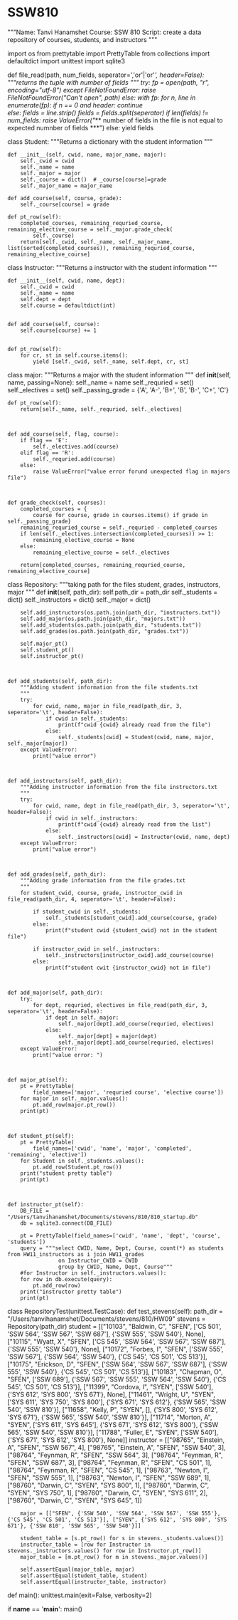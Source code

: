 # SSW810
"""Name: Tanvi Hanamshet
Course: SSW 810
Script: create a data repository of courses, students, and instructors 
"""

import os
from prettytable import PrettyTable
from collections import defaultdict
import unittest
import sqlite3



def file_read(path, num_fields, seperator=','or'|'or'*', header=False):
    """returns the tuple with number of fields
    """
    try:
        fp = open(path, "r", encoding="utf-8")
    except FileNotFoundError:
        raise FileNotFoundError("Can't open", path)
    else:
        with fp:
            for n, line in enumerate(fp):
                if n == 0 and header:
                    continue  
                else:
                    fields = line.strip()
                    fields = fields.split(seperator)
                    if len(fields) != num_fields:
                        raise ValueError("*** number of fields in the file is not equal to expected numnber of fields ***")
                    else:
                        yield fields



class Student:
    """Returns a dictionary with the student information
    """

    def __init__(self, cwid, name, major_name, major):
        self._cwid = cwid
        self._name = name
        self._major = major
        self._course = dict()  # _course[course]=grade
        self._major_name = major_name

    def add_course(self, course, grade):
        self._course[course] = grade

    def pt_row(self):
        completed_courses, remaining_requried_course, remaining_elective_course = self._major.grade_check(
            self._course)
        return[self._cwid, self._name, self._major_name, list(sorted(completed_courses)), remaining_requried_course, remaining_elective_course]



class Instructor:
    """Returns a instructor with the student information
    """

    def __init__(self, cwid, name, dept):
        self._cwid = cwid
        self._name = name
        self.dept = dept
        self.course = defaultdict(int)

    
    def add_course(self, course):
        self.course[course] += 1

    
    def pt_row(self):
        for cr, st in self.course.items():
            yield [self._cwid, self._name, self.dept, cr, st]


class major:
    """Returns a major with the student information
    """
    def __init__(self, name, passing=None):
        self._name = name
        self._requried = set()
        self._electives = set()
        self._passing_grade = {'A', 'A-', 'B+', 'B', 'B-', 'C+', 'C'}

    
    
    def pt_row(self):
        return[self._name, self._requried, self._electives]

    
    
    def add_course(self, flag, course):
        if flag == 'E':
            self._electives.add(course)
        elif flag == 'R':
            self._requried.add(course)
        else:
            raise ValueError("value error forund unexpected flag in majors file")

    
    
    def grade_check(self, courses):
        completed_courses = {
            course for course, grade in courses.items() if grade in self._passing_grade}
        remaining_requried_course = self._requried - completed_courses
        if len(self._electives.intersection(completed_courses)) >= 1:
            remaining_elective_course = None
        else:
            remaining_elective_course = self._electives

        return[completed_courses, remaining_requried_course, remaining_elective_course]


class Repository:
    """taking path for the files student, grades, instructors, major
    """
    def __init__(self, path_dir):
        self.path_dir = path_dir
        self._students = dict()
        self._instructors = dict()
        self._major = dict()

        self.add_instructors(os.path.join(path_dir, "instructors.txt"))
        self.add_major(os.path.join(path_dir, "majors.txt"))
        self.add_students(os.path.join(path_dir, "students.txt"))
        self.add_grades(os.path.join(path_dir, "grades.txt"))

        self.major_pt()
        self.student_pt()
        self.instructor_pt()

    
    
    def add_students(self, path_dir):
        """Adding student information from the file students.txt
        """
        try:
            for cwid, name, major in file_read(path_dir, 3, seperator='\t', header=False):
                if cwid in self._students:
                    print(f"cwid {cwid} already read from the file")
                else:
                    self._students[cwid] = Student(cwid, name, major, self._major[major])
        except ValueError:
            print("value error")

    
    
    def add_instructors(self, path_dir):
        """Adding instructor information from the file instructors.txt
        """
        try:
            for cwid, name, dept in file_read(path_dir, 3, seperator='\t', header=False):
                if cwid in self._instructors:
                    print(f"cwid {cwid} already read from the list")
                else:
                    self._instructors[cwid] = Instructor(cwid, name, dept)
        except ValueError:
            print("value error")

    
    
    def add_grades(self, path_dir):
        """Adding grade information from the file grades.txt
        """
        for student_cwid, course, grade, instructor_cwid in file_read(path_dir, 4, seperator='\t', header=False):

            if student_cwid in self._students:
                self._students[student_cwid].add_course(course, grade)
            else:
                print(f"student cwid {student_cwid} not in the student file")

            if instructor_cwid in self._instructors:
                self._instructors[instructor_cwid].add_course(course)
            else:
                print(f"student cwit {instructor_cwid} not in file")

    
    
    def add_major(self, path_dir):
        try:
            for dept, requried, electives in file_read(path_dir, 3, seperator='\t', header=False):
                if dept in self._major:
                    self._major[dept].add_course(requried, electives)
                else:
                    self._major[dept] = major(dept)
                    self._major[dept].add_course(requried, electives)
        except ValueError:
            print("value error: ")

    
    
    def major_pt(self):
        pt = PrettyTable(
            field_names=['major', 'requried course', 'elective course'])
        for major in self._major.values():
            pt.add_row(major.pt_row())
        print(pt)

    
    
    def student_pt(self):
        pt = PrettyTable(
            field_names=['cwid', 'name', 'major', 'completed', 'remaining', 'elective'])
        for Student in self._students.values():
            pt.add_row(Student.pt_row())
        print("student pretty table")
        print(pt)

    
    
    def instructor_pt(self):
        DB_FILE = "/Users/tanvihanamshet/Documents/stevens/810/810_startup.db"
        db = sqlite3.connect(DB_FILE)

        pt = PrettyTable(field_names=['cwid', 'name', 'dept', 'course', 'students'])
        query = """select CWID, Name, Dept, Course, count(*) as students from HW11_instructors as i join HW11_grades
                    on Instructor_CWID = CWID
                    group by CWID, Name, Dept, Course"""
        #for Instructor in self._instructors.values():
        for row in db.execute(query):
            pt.add_row(row)
        print("instructor pretty table")
        print(pt)






class RepositoryTest(unittest.TestCase):
    def test_stevens(self):
        path_dir =  "/Users/tanvihanamshet/Documents/stevens/810/HW09"
        stevens = Repository(path_dir)
        student = [["10103", "Baldwin, C", "SFEN", ['CS 501', 'SSW 564', 'SSW 567', 'SSW 687'], {'SSW 555', 'SSW 540'}, None],
                        ["10115", "Wyatt, X", "SFEN", ['CS 545', 'SSW 564', 'SSW 567', 'SSW 687'], {'SSW 555', 'SSW 540'}, None],
                        ["10172", "Forbes, I", "SFEN", ['SSW 555', 'SSW 567'], {'SSW 564', 'SSW 540'}, {'CS 545', 'CS 501', 'CS 513'}],
                        ["10175", "Erickson, D", "SFEN", ['SSW 564', 'SSW 567', 'SSW 687'], {'SSW 555', 'SSW 540'}, {'CS 545', 'CS 501', 'CS 513'}],
                        ["10183", "Chapman, O", "SFEN", ['SSW 689'], {'SSW 567', 'SSW 555', 'SSW 564', 'SSW 540'}, {'CS 545', 'CS 501', 'CS 513'}],
                        ["11399", "Cordova, I", "SYEN", ['SSW 540'], {'SYS 612', 'SYS 800', 'SYS 671'}, None],
                        ["11461", "Wright, U", "SYEN", ['SYS 611', 'SYS 750', 'SYS 800'], {'SYS 671', 'SYS 612'}, {'SSW 565', 'SSW 540', 'SSW 810'}],
                        ["11658", "Kelly, P", "SYEN", [], {'SYS 800', 'SYS 612', 'SYS 671'}, {'SSW 565', 'SSW 540', 'SSW 810'}],
                        ["11714", "Morton, A", "SYEN", ['SYS 611', 'SYS 645'], {'SYS 671', 'SYS 612', 'SYS 800'}, {'SSW 565', 'SSW 540', 'SSW 810'}],
                        ["11788", "Fuller, E", "SYEN", ['SSW 540'], {'SYS 671', 'SYS 612', 'SYS 800'}, None]]
        instructor = [["98765", "Einstein, A", "SFEN", "SSW 567", 4],
        ["98765", "Einstein, A", "SFEN", "SSW 540", 3],
         ["98764", "Feynman, R", "SFEN", "SSW 564", 3],
         ["98764", "Feynman, R", "SFEN", "SSW 687", 3],
         ["98764", "Feynman, R", "SFEN", "CS 501", 1],
         ["98764", "Feynman, R", "SFEN", "CS 545", 1],
         ["98763", "Newton, I", "SFEN", "SSW 555", 1],
         ["98763", "Newton, I", "SFEN", "SSW 689", 1],
         ["98760", "Darwin, C", "SYEN", "SYS 800", 1],
         ["98760", "Darwin, C", "SYEN", "SYS 750", 1],
         ["98760", "Darwin, C", "SYEN", "SYS 611", 2],
         ["98760", "Darwin, C", "SYEN", "SYS 645", 1]]

        major = [["SFEN", {'SSW 540', 'SSW 564', 'SSW 567', 'SSW 555'}, {'CS 545', 'CS 501', 'CS 513'}], ["SYEN", {'SYS 612', 'SYS 800', 'SYS 671'}, {'SSW 810', 'SSW 565', 'SSW 540'}]]

        student_table = [s.pt_row() for s in stevens._students.values()]
        instructor_table = [row for Instructor in stevens._instructors.values() for row in Instructor.pt_row()]
        major_table = [m.pt_row() for m in stevens._major.values()]

        self.assertEqual(major_table, major)
        self.assertEqual(student_table, student)
        self.assertEqual(instructor_table, instructor)

def main():
    unittest.main(exit=False, verbosity=2)
 


if __name__ == '__main__':
    main()
    

